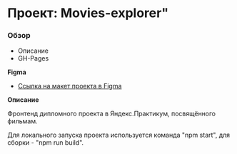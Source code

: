 # Проект: Movies-explorer"

### Обзор

* Описание
* GH-Pages

**Figma**

* [Ссылка на макет проекта в Figma](https://www.figma.com/file/6FMWkB94wE7KTkcCgUXtnC/Дипломный-проект?type=design&node-id=891-3857&mode=design&t=nnm8aQcBmiHqC7Ag-0)

**Описание**

Фронтенд дипломного проекта в Яндекс.Практикум, посвящённого фильмам.

Для локального запуска проекта используется команда "npm start", для сборки - "npm run build".
